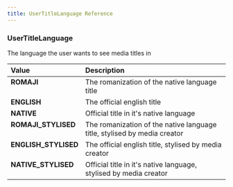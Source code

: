 ```yaml
---
title: UserTitleLanguage Reference
---
```


### UserTitleLanguage
The language the user wants to see media titles in
<table>
<thead>
<th align="left">Value</th>
<th align="left">Description</th>
</thead>
<tbody>
<tr>
<td valign="top"><strong>ROMAJI</strong></td>
<td>
The romanization of the native language title
</td>
</tr>
<tr>
<td valign="top"><strong>ENGLISH</strong></td>
<td>
The official english title
</td>
</tr>
<tr>
<td valign="top"><strong>NATIVE</strong></td>
<td>
Official title in it's native language
</td>
</tr>
<tr>
<td valign="top"><strong>ROMAJI_STYLISED</strong></td>
<td>
The romanization of the native language title, stylised by media creator
</td>
</tr>
<tr>
<td valign="top"><strong>ENGLISH_STYLISED</strong></td>
<td>
The official english title, stylised by media creator
</td>
</tr>
<tr>
<td valign="top"><strong>NATIVE_STYLISED</strong></td>
<td>
Official title in it's native language, stylised by media creator
</td>
</tr>
</tbody>
</table>